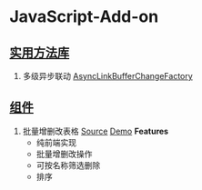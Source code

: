 # JavaScript-Add-on

## [实用方法库](https://github.com/SailHe/JavaScript-Add-on/blob/master/src/lib/js/utility.js)
1. 多级异步联动 [AsyncLinkBufferChangeFactory](https://github.com/SailHe/JavaScript-Add-on/blob/caf38f0718a2dfd38fb93759ff2ee08e1c5f88f6/src/lib/js/utility.js#L846)

## [组件](https://github.com/SailHe/JavaScript-Add-on/tree/master/src/playground)
1. 批量增删改表格
   [Source](https://github.com/SailHe/JavaScript-Add-on/blob/master/src/playground/table_related/batch_crud)
   [Demo](https://sailhe.herokuapp.com/JavaScript-Add-on/playground/table_related/batch_crud/BatchCRUDTable.html)
    **Features**
      - 纯前端实现
      - 批量增删改操作
      - 可按名称筛选删除
      - 排序
